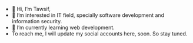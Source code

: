 - 👋 Hi, I’m Tawsif,
- 👀 I’m interested in IT field, specially software development and information security. 
- 🌱 I’m currently learning web development.
- To reach me, I will update my social accounts here, soon. So stay tuned.

<!---
tawsifahmed/tawsifahmed is a ✨ special ✨ repository because its `README.md` (this file) appears on your GitHub profile.
You can click the Preview link to take a look at your changes.
--->
